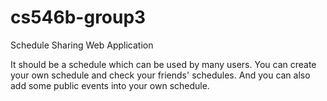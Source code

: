 # cs546b-group3
Schedule Sharing Web Application

It should be a schedule which can be used by many users. You can create your own schedule and check your friends' schedules.
And you can also add some public events into your own schedule.
